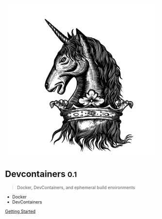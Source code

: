 ![logo](_media/crest_black.svg)

#  Devcontainers <small>0.1</small>

>  Docker, DevContainers, and ephemeral build environments

- Docker
- DevContainers

[Getting Started](/README)
